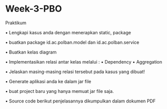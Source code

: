 # Week-3-PBO
Praktikum

• Lengkapi kasus anda dengan menerapkan static, package

• buatkan package id.ac.polban.model dan id.ac.polban.service

• Buatkan kelas diagram

• Implementasikan relasi antar kelas melalui :
  • Dependency
  • Aggregation
  
• Jelaskan masing-masing relasi tersebut pada kasus yang dibuat!

• Generate aplikasi anda ke dalam jar file

• buat project baru yang hanya memuat jar file saja.

• Source code berikut penjelasannya dikumpulkan dalam dokumen PDF
